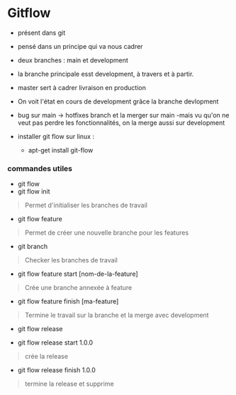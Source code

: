 # Gitflow
- présent dans git
- pensé dans un principe qui va nous cadrer
- deux branches : main et development
- la branche principale esst development, à travers et à partir.
- master sert à cadrer livraison en production
- On voit l'état en cours de development grâce la branche devlopment
- bug sur main -> hotfixes branch et la merger sur main
-mais vu qu'on ne veut pas perdre les fonctionnalités, on la merge aussi sur development

- installer git flow sur linux : 
	- apt-get install git-flow

### commandes utiles
- git flow
- git flow init
> Permet d'initialiser les branches de travail
- git flow feature
> Permet de créer une nouvelle branche pour les features
- git branch
> Checker les branches de travail
- git flow feature start [nom-de-la-feature]
> Crée une branche annexée à feature
- git flow feature finish [ma-feature]
> Termine le travail sur la branche et la merge avec development
- git flow release
> 
- git flow release start 1.0.0
> crée la release
- git flow release finish 1.0.0
> termine la release et supprime 
